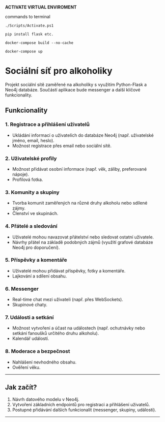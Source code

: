 **ACTIVATE VIRTUAL ENVIROMENT**

commands to terminal 

``` ./Scripts/Activate.ps1 ```

```pip install flask etc.```

```docker-compose build --no-cache```

```docker-compose up```


# Sociální síť pro alkoholiky

Projekt sociální sítě zaměřené na alkoholiky s využitím Python-Flask a Neo4j databáze. Součástí aplikace bude messenger a další klíčové funkcionality.

## Funkcionality

### 1. Registrace a přihlášení uživatelů
- Ukládání informací o uživatelích do databáze Neo4j (např. uživatelské jméno, email, heslo).
- Možnost registrace přes email nebo sociální sítě.

### 2. Uživatelské profily
- Možnost přidávat osobní informace (např. věk, záliby, preferované nápoje).
- Profilová fotka.

### 3. Komunity a skupiny
- Tvorba komunit zaměřených na různé druhy alkoholu nebo sdílené zájmy.
- Členství ve skupinách.

### 4. Přátelé a sledování
- Uživatelé mohou navazovat přátelství nebo sledovat ostatní uživatele.
- Návrhy přátel na základě podobných zájmů (využití grafové databáze Neo4j pro doporučení).

### 5. Příspěvky a komentáře
- Uživatelé mohou přidávat příspěvky, fotky a komentáře.
- Lajkování a sdílení obsahu.

### 6. Messenger
- Real-time chat mezi uživateli (např. přes WebSockets).
- Skupinové chaty.

### 7. Události a setkání
- Možnost vytvoření a účast na událostech (např. ochutnávky nebo setkání fanoušků určitého druhu alkoholu).
- Kalendář událostí.

### 8. Moderace a bezpečnost
- Nahlášení nevhodného obsahu.
- Ověření věku.

---

## Jak začít?
1. Návrh datového modelu v Neo4j.
2. Vytvoření základních endpointů pro registraci a přihlášení uživatelů.
3. Postupné přidávání dalších funkcionalit (messenger, skupiny, události).

---
